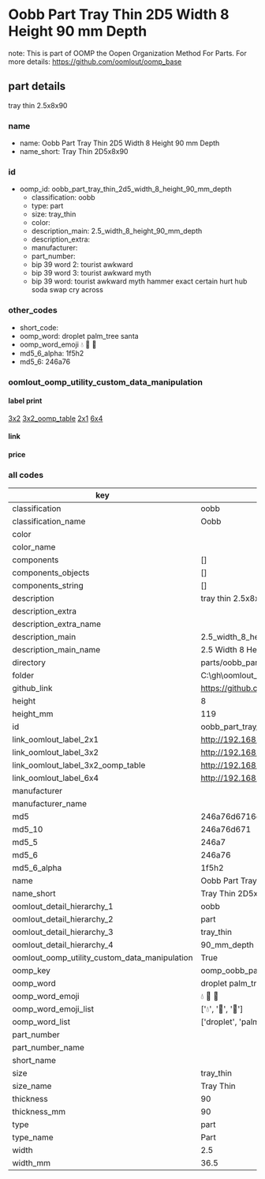 # Oobb Part Tray Thin 2D5 Width 8 Height 90 mm Depth  

note: This is part of OOMP the Oopen Organization Method For Parts. For more details: https://github.com/oomlout/oomp_base

##  part details
  



tray thin 2.5x8x90



### name
* name: Oobb Part Tray Thin 2D5 Width 8 Height 90 mm Depth
* name_short: Tray Thin 2D5x8x90 
### id
* oomp_id: oobb_part_tray_thin_2d5_width_8_height_90_mm_depth
  * classification: oobb
  * type: part
  * size: tray_thin
  * color: 
  * description_main: 2.5_width_8_height_90_mm_depth
  * description_extra: 
  * manufacturer: 
  * part_number: 
  * bip 39 word 2: tourist awkward
  * bip 39 word 3: tourist awkward myth
  * bip 39 word: tourist awkward myth hammer exact certain hurt hub soda swap cry across

### other_codes
* short_code: 
* oomp_word: droplet palm_tree santa
* oomp_word_emoji :droplet: :palm_tree: :santa:
* md5_6_alpha: 1f5h2
* md5_6: 246a76






### oomlout_oomp_utility_custom_data_manipulation
#### label print
[3x2](http://192.168.1.245:1112/?label=oomp%201f5h2)
[3x2_oomp_table](http://192.168.1.108:1112/?label=oomp%201f5h2)
[2x1](http://192.168.1.242:1112/?label=oomp%201f5h2)
[6x4](http://192.168.1.55:1112/?label=oomp%201f5h2)    

#### link

                              

#### price







### all codes 
| key | value |  
| --- | --- |  
| classification | oobb |  
| classification_name | Oobb |  
| color |  |  
| color_name |  |  
| components | [] |  
| components_objects | [] |  
| components_string | [] |  
| description | tray thin 2.5x8x90 |  
| description_extra |  |  
| description_extra_name |  |  
| description_main | 2.5_width_8_height_90_mm_depth |  
| description_main_name | 2.5 Width 8 Height 90 mm Depth |  
| directory | parts/oobb_part_tray_thin_2d5_width_8_height_90_mm_depth |  
| folder | C:\gh\oomlout_oobb_version_4_generated_parts\parts\oobb_part_tray_thin_2d5_width_8_height_90_mm_depth |  
| github_link | https://github.com/oomlout/oomlout_oomp_part_src/tree/main/parts/oobb_part_tray_thin_2d5_width_8_height_90_mm_depth |  
| height | 8 |  
| height_mm | 119 |  
| id | oobb_part_tray_thin_2d5_width_8_height_90_mm_depth |  
| link_oomlout_label_2x1 | http://192.168.1.242:1112/?label=oomp%201f5h2 |  
| link_oomlout_label_3x2 | http://192.168.1.245:1112/?label=oomp%201f5h2 |  
| link_oomlout_label_3x2_oomp_table | http://192.168.1.108:1112/?label=oomp%201f5h2 |  
| link_oomlout_label_6x4 | http://192.168.1.55:1112/?label=oomp%201f5h2 |  
| manufacturer |  |  
| manufacturer_name |  |  
| md5 | 246a76d6716e8df896a726892504372f |  
| md5_10 | 246a76d671 |  
| md5_5 | 246a7 |  
| md5_6 | 246a76 |  
| md5_6_alpha | 1f5h2 |  
| name | Oobb Part Tray Thin 2D5 Width 8 Height 90 mm Depth |  
| name_short | Tray Thin 2D5x8x90  |  
| oomlout_detail_hierarchy_1 | oobb |  
| oomlout_detail_hierarchy_2 | part |  
| oomlout_detail_hierarchy_3 | tray_thin |  
| oomlout_detail_hierarchy_4 | 90_mm_depth |  
| oomlout_oomp_utility_custom_data_manipulation | True |  
| oomp_key | oomp_oobb_part_tray_thin_2d5_width_8_height_90_mm_depth |  
| oomp_word | droplet palm_tree santa |  
| oomp_word_emoji | :droplet: :palm_tree: :santa: |  
| oomp_word_emoji_list | [':droplet:', ':palm_tree:', ':santa:'] |  
| oomp_word_list | ['droplet', 'palm_tree', 'santa'] |  
| part_number |  |  
| part_number_name |  |  
| short_name |  |  
| size | tray_thin |  
| size_name | Tray Thin |  
| thickness | 90 |  
| thickness_mm | 90 |  
| type | part |  
| type_name | Part |  
| width | 2.5 |  
| width_mm | 36.5 |  
